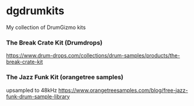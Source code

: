 # dgdrumkits
My collection of DrumGizmo kits

### The Break Crate Kit (Drumdrops)
https://www.drum-drops.com/collections/drum-samples/products/the-break-crate-kit

### The Jazz Funk Kit (orangetree samples)
upsampled to 48kHz
https://www.orangetreesamples.com/blog/free-jazz-funk-drum-sample-library
